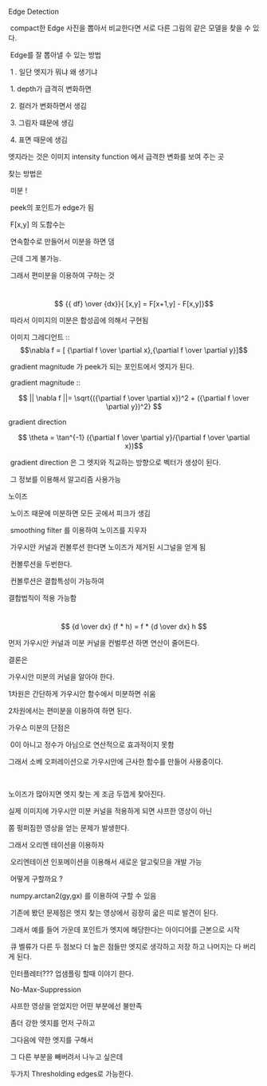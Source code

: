 Edge Detection

​	compact한 Edge 사진을 뽑아서 비교한다면 서로 다른 그림의 같은 모델을 찾을 수 있다.

​	Edge를 잘 뽑아낼 수 있는 방법

​	1 . 일단 엣지가 뭐냐 왜 생기냐

​			1. depth가 급격히 변화하면

​			2. 컬러가 변화하면서 생김

​			3. 그림자 떄문에 생김

​			4. 표면 때문에 생김

엣지라는 것은 이미지 intensity function 에서 급격한 변화를 보여 주는 곳

 찾는 방법은

​			미분 !

​				peek의 포인트가 edge가 됨

​				F[x,y] 의 도함수는 

​				연속함수로 만들어서 미분을 하면 댐

​				근데 그게 불가능.

​				그래서 편미분을 이용하여 구하는 것

​				$$ {{
df} \over {dx}}{ [x,y] = F[x+1,y]  - F[x,y]}$$

​			따라서 이미지의 미분은 합성곱에 의해서 구현됨

​			이미지 그레디언트 :: $$\nabla f = [ {\partial f \over \partial x},{\partial f \over \partial y}]$$ 

​			gradient magnitude 가 peek가 되는 포인트에서 엣지가 된다.

​			gradient magnitude :: 

$$ || \nabla f ||= \sqrt{({\partial f \over \partial x})^2 + ({\partial f \over \partial y})^2} $$ 

gradient direction

$$ \theta = \tan^{-1} ({\partial f \over \partial y}/{\partial f \over \partial x})$$

​			gradient direction 은 그 엣지와 직교하는 방향으로 벡터가 생성이 된다.

​			그 정보를 이용해서 알고리즘 사용가능



   노이즈

​		노이즈 때문에 미분하면 모든 곳에서 피크가 생김

​		smoothing filter 를 이용하여 노이즈를 지우자 

​		가우시안 커널과 컨볼루션 한다면 노이즈가 제거된 시그널을 얻게 됨

​		컨볼루션을 두번한다.

​		컨볼루션은 결합특성이 가능하여 

결합법칙이 적용 가능함

​		$$ {d \over dx} (f * h) = f * {d \over dx} h $$

먼저 가우시안 커널과 미분 커널을 컨벌루션 하면 연산이 줄어든다.

결론은 

가우시안 미분의 커널을 알아야 한다.

1차원은 간단하게 가우시안 함수에서 미분하면 쉬움 

2차원에서는 편미분을 이용하여 하면 된다.



가우스 미분의 단점은

​	0이 아니고 정수가 아님으로 연산적으로 효과적이지 못함

그래서 소베 오퍼레이션으로 가우시안에 근사한 함수를 만들어 사용중이다.

​	

노이즈가 많아지면 엣지 찾는 게 조금 두껍게 찾아진다.

실제 이미지에 가우시안 미분 커널을 적용하게 되면 샤프한 영상이 아닌

쫌 펑퍼짐한 영상을 얻는 문제가 발생한다.





그래서 오리엔 테이션을 이용하자 

​	오리엔테이션 인포메이션을 이용해서 새로운 알고맂므을 개발 가능

​	어떻게 구할까요 ? 

​	numpy.arctan2(gy,gx) 를 이용하여 구할 수 있음

​	기존에 봤던 문제점은 엣지 찾는 영상에서 굉장히 굷은 띠로 발견이 된다.

​	그래서 예를 들어 가운데 포인트가 엣지에 해당한다는 아이디어를 근본으로 시작

​	큐 벨류가 다른 두 점보다 더 높은 점들만 엣지로 생각하고 저장 하고 나머지는 다 버리게 된다.

​	인터플레터??? 업샘플링 할때 이야기 한다.	



​	No-Max-Suppression

​	샤프한 영상을 얻었지만 어떤 부분에선 불만족

​	좀더 강한 엣지를 먼저 구하고 

​	그다음에 약한 엣지를 구해서 

​	그 다른 부분을 빼버려서 나누고 싶은데

​	두가지 Thresholding edges로 가능한다.

